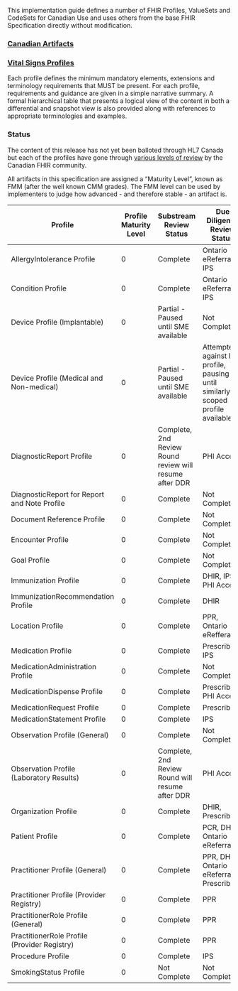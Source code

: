 This implementation guide defines a number of FHIR Profiles, ValueSets and CodeSets for Canadian Use and uses others from the base FHIR Specification directly without modification.

### <a href="artifacts.html">Canadian Artifacts</a>
### <a href="vitalsigns-profiles.html">Vital Signs Profiles</a>

Each profile defines the minimum mandatory elements, extensions and terminology requirements that MUST be present. For each profile, requirements and guidance are given in a simple narrative summary. A formal hierarchical table that presents a logical view of the content in both a differential and snapshot view is also provided along with references to appropriate terminologies and examples.

### Status

The content of this release has not yet been balloted through HL7 Canada but each of the profiles have gone through [various levels of review](developmentprocess.html#review-process) by the Canadian FHIR community.

All artifacts in this specification are assigned a “Maturity Level”, known as FMM (after the well known CMM grades). The FMM level can be used by implementers to judge how advanced - and therefore stable - an artifact is.

| Profile <br> | Profile Maturity <br> Level <br> | Substream <br>Review Status <br> | Due Diligence<br> Review Status <br> |
|---|---|---|---|
| AllergyIntolerance Profile | 0 | Complete | Ontario eReferral, IPS |
| Condition Profile | 0 | Complete | Ontario eReferral, IPS |
| Device Profile (Implantable) | 0 | Partial - Paused until SME available | Not Complete |
| Device Profile (Medical and Non-medical) | 0 | Partial - Paused until SME available | Attempted against IPS profile, pausing until similarly scoped profile available |
| DiagnosticReport Profile | 0 | Complete, 2nd Review Round review will resume after DDR | PHI Access |
| DiagnosticReport for Report and Note Profile | 0 | Complete | Not Complete |
| Document Reference Profile | 0 | Complete | Not Complete |
| Encounter Profile | 0 | Complete | Not Complete |
| Goal Profile | 0 | Complete | Not Complete |
| Immunization Profile | 0 | Complete | DHIR, IPS, PHI Access |
| ImmunizationRecommendation Profile | 0 | Complete | DHIR |
| Location Profile | 0 | Complete | PPR, Ontario eRefferal |
| Medication Profile | 0 | Complete | PrescribeIT, IPS |
| MedicationAdministration Profile | 0 | Complete | Not Complete |
| MedicationDispense Profile | 0 | Complete | PrescribeIT, PHI Access |
| MedicationRequest Profile | 0 | Complete | PrescribeIT |
| MedicationStatement Profile | 0 | Complete | IPS |
| Observation Profile (General) | 0 | Complete | Not Complete |
| Observation Profile (Laboratory Results) | 0 | Complete, 2nd Review Round will resume after DDR | PHI Access |
| Organization Profile | 0 | Complete | DHIR, PrescribeIT |
| Patient Profile | 0 | Complete | PCR, DHIR, Ontario eReferral |
| Practitioner Profile (General) | 0 | Complete | PPR, DHIR, Ontario eReferral, PrescribeIT |
| Practitioner Profile (Provider Registry) | 0 | Complete | PPR |
| PractitionerRole Profile (General) | 0 | Complete | PPR |
| PractitionerRole Profile (Provider Registry) | 0 | Complete | PPR |
| Procedure Profile | 0 | Complete | IPS |
| SmokingStatus Profile | 0 | Not Complete | Not Complete |

<!-- Todo: examples, capabilitystatement, TestScenario? -->
